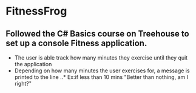 # FitnessFrog
## Followed the C# Basics course on Treehouse to set up a console Fitness application. 
* The user is able track how many minutes they exercise until they quit the application
* Depending on how many minutes the user exercises for, a message is printed to the line
..* Ex:if less than 10 mins "Better than nothing, am I right?"
